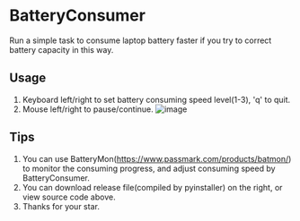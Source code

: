 # BatteryConsumer
Run a simple task to consume laptop battery faster if you try to correct battery capacity in this way.

## Usage
1. Keyboard left/right to set battery consuming speed level(1-3), 'q' to quit.
2. Mouse left/right to pause/continue.
![image](https://user-images.githubusercontent.com/18202060/136795301-60b26920-d2c3-4d97-bcba-a7d9989560e1.png)

## Tips
1. You can use BatteryMon(https://www.passmark.com/products/batmon/) to monitor the consuming progress, and adjust consuming speed by BatteryConsumer.
2. You can download release file(compiled by pyinstaller) on the right, or view source code above.
3. Thanks for your star.
